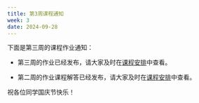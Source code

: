 ```yaml
---
title: 第3周课程通知
week: 3
date: 2024-09-28
---
```


下面是第三周的课程作业通知：

- 第三周的作业已经发布，请大家及时在[课程安排](../schedule)中查看。

- 第二周的作业课程解答已经发布，请大家及时在[课程安排](../schedule)中查看。


祝各位同学国庆节快乐！

